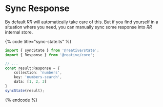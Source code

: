 # Sync Response

By default _RR_ will automatically take care of this. But if you find yourself in a situation where you need, you can manually sync some response into _RR_ internal store.

{% code title="sync-state.ts" %}
```typescript
import { syncState } from '@reative/state';
import { Response } from '@reative/core';

// ...
const result:Response = {
    collection: 'numbers',
    key: 'numbers-search',
    data: [1, 2, 3]
}
syncState(result);
```
{% endcode %}



